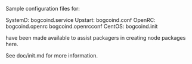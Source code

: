 Sample configuration files for:

SystemD: bogcoind.service
Upstart: bogcoind.conf
OpenRC:  bogcoind.openrc
         bogcoind.openrcconf
CentOS:  bogcoind.init

have been made available to assist packagers in creating node packages here.

See doc/init.md for more information.
